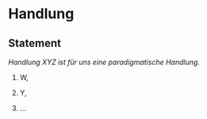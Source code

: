 # Handlung
## Statement
*Handlung XYZ ist für uns eine paradigmatische Handlung.*

1. W,

2. Y,

3. …
